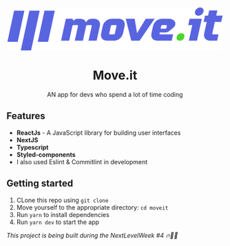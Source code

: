 <h1 align="center">
  <br>
  <img src="./public/logo-full.svg"/>
  <br>
  <br>
Move.it
 </h1>
 
<p align="center">AN app for devs who spend a lot of time coding</p>

## Features
 - **ReactJs** - A JavaScript library for building user interfaces
 - **NextJS**
 - **Typescript**
 - **Styled-components**
 - I also used Eslint & Commitlint in development

## Getting started

1. CLone this repo using `git clone `
2. Move yourself to the appropriate directory: `cd moveit`<br />
3. Run `yarn` to install dependencies<br />
4. Run `yarn dev` to start the app



*This project is being built during the NextLevelWeek #4 🔥👨‍💻*
